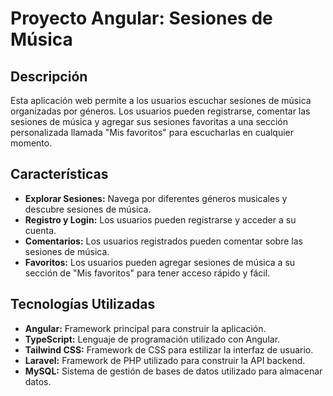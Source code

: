 # Proyecto Angular: Sesiones de Música

## Descripción

Esta aplicación web permite a los usuarios escuchar sesiones de música organizadas por géneros. Los usuarios pueden registrarse, comentar las sesiones de música y agregar sus sesiones favoritas a una sección personalizada llamada "Mis favoritos" para escucharlas en cualquier momento.

## Características

- **Explorar Sesiones:** Navega por diferentes géneros musicales y descubre sesiones de música.
- **Registro y Login:** Los usuarios pueden registrarse y acceder a su cuenta.
- **Comentarios:** Los usuarios registrados pueden comentar sobre las sesiones de música.
- **Favoritos:** Los usuarios pueden agregar sesiones de música a su sección de "Mis favoritos" para tener acceso rápido y fácil.

## Tecnologías Utilizadas

- **Angular:** Framework principal para construir la aplicación.
- **TypeScript:** Lenguaje de programación utilizado con Angular.
- **Tailwind CSS:** Framework de CSS para estilizar la interfaz de usuario.
- **Laravel:** Framework de PHP utilizado para construir la API backend.
- **MySQL:** Sistema de gestión de bases de datos utilizado para almacenar datos.